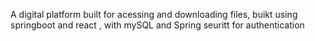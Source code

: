 A digital platform built for acessing and downloading files, buikt using springboot and react , with mySQL and Spring seuritt for authentication
